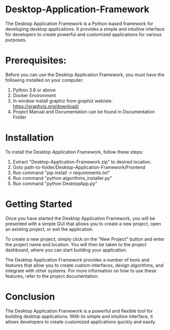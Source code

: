 # Desktop-Application-Framework
The Desktop Application Framework is a Python-based framework for developing desktop applications. It provides a simple and intuitive interface for developers to create powerful and customized applications for various purposes.

 # Prerequisites: 
 Before you can use the Desktop Application Framework, you must have the following installed on your computer:
 
 1. Python 3.8 or above
 2. Docker Environment
 3. In window install graphiz from graphiz webiste: https://graphviz.org/download/
 4. Project Manual and Documentation can be found in Documentation Folder
 
 # Installation
 To install the Desktop Application Framework, follow these steps:
 
 1. Extract "Desktop-Application-Framework.zip" to desired location.
 2. Goto path-to-folder/Desktop-Application-Framework/Frontend
 3. Run command "pip install -r requirements.txt"
 4. Run command "python algorithms_installer.py"
 5. Run command "python DesktopApp.py"
 
 # Getting Started
 Once you have started the Desktop Application Framework, you will be presented with a simple GUI that allows you to create a new project, open an existing project, or exit the application.

To create a new project, simply click on the "New Project" button and enter the project name and location. You will then be taken to the project dashboard, where you can start building your application.

The Desktop Application Framework provides a number of tools and features that allow you to create custom interfaces, design algorithms, and integrate with other systems. For more information on how to use these features, refer to the project documentation.

# Conclusion
The Desktop Application Framework is a powerful and flexible tool for building desktop applications. With its simple and intuitive interface, it allows developers to create customized applications quickly and easily. 
